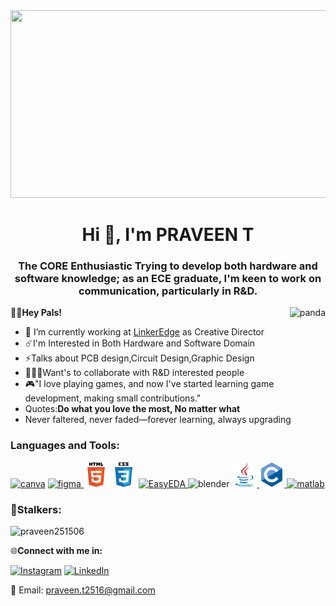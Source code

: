 <img src="https://media0.giphy.com/media/v1.Y2lkPTc5MGI3NjExOXJydXZtMW9mZ2FwMnd1bmkyNDRsN3FvaGU5NGx5aHNrdGN6YnB6YiZlcD12MV9pbnRlcm5hbF9naWZfYnlfaWQmY3Q9Zw/5zqezgDTZjHBRVAMHA/giphy.gif" width="1000" height="300" />



<h1 align="center">Hi 👋, I'm PRAVEEN T</h1>

<h3 align="center">The CORE Enthusiastic Trying to develop both hardware and software  knowledge; as an ECE graduate, I'm keen to work on communication, particularly in R&D.</h3>
<img align="right" alt="panda"src="https://media4.giphy.com/media/v1.Y2lkPTc5MGI3NjExY2owOXlvdGFsb3E3bm9jbmdlYTF1aTNseWh4ZjAwZGh2N2psMHo4NSZlcD12MV9pbnRlcm5hbF9naWZfYnlfaWQmY3Q9Zw/EatwJZRUIv41G/giphy.gif"></img>


🤜🤛**Hey Pals!**
- 🔭 I’m currently working at [LinkerEdge](www.linkeredge.in) as Creative Director
- ☄️I'm Interested in Both Hardware and Software Domain
- ⚡Talks about PCB design,Circuit Design,Graphic Design
- 🕵🏼‍♂️Want's to collaborate with R&D interested people
- 🎮"I love playing games, and now I've started learning game development, making small contributions."
- Quotes:**Do what you love the most, No matter what** 
- Never faltered, never faded—forever learning, always upgrading


<h3 align="left">Languages and Tools:</h3>
<p align="left"> <a href="https://www.canva.com/" target="_blank" rel="noreferrer"> <img src="https://logohistory.net/wp-content/uploads/2023/07/Canva-Emblem.png" alt="canva" width="60" height="40"/></a> <a href="https://www.figma.com/"><img src="https://www.vectorlogo.zone/logos/figma/figma-icon.svg" alt="figma" width="40" height="40"/>  </a><a href="https://www.w3.org/html/" target="_blank" rel="noreferrer">  <a href="https://www.w3schools.com/css/" target="_blank" rel="noreferrer"> </a><img src="https://raw.githubusercontent.com/devicons/devicon/master/icons/html5/html5-original-wordmark.svg" alt="html5" width="40" height="40"/> </a><img src="https://raw.githubusercontent.com/devicons/devicon/master/icons/css3/css3-original-wordmark.svg" alt="css3" width="40" height="40"/>  <a href="https://easyeda.com/" target="_blank" rel="noreferrer"> <img src="https://easyeda.com/images/easyeda-thumbnail.png?id=d5ed1fe5930602975df1" alt="EasyEDA" width="40" height="40"/> </a> <a href="https://www.blender.org/" target="_blank" rel="noreferrer"></a> <img src="https://download.blender.org/branding/community/blender_community_badge_white.svg" alt="blender" width="40" height="40"/> </a>  <a href="https://www.java.com" target="_blank" rel="noreferrer"> <img src="https://raw.githubusercontent.com/devicons/devicon/master/icons/java/java-original.svg" alt="java" width="40" height="40"/> </a><a href="https://www.cprogramming.com/" target="_blank" rel="noreferrer"> <img src="https://raw.githubusercontent.com/devicons/devicon/master/icons/c/c-original.svg" alt="c" width="40" height="40"/>  <a href="https://www.mathworks.com/" target="_blank" rel="noreferrer"> <img src="https://upload.wikimedia.org/wikipedia/commons/2/21/Matlab_Logo.png" alt="matlab" width="40" height="40"/> </a> </p>
<h3 align="left">🤨Stalkers:</h3> 
<p align="left">
</p>
<p align="left"> <img src="https://komarev.com/ghpvc/?username=praveen251506&label=Profile%20views&color=0e75b6&style=flat" alt="praveen251506" /> </p>
  
🌐**Connect with me in:**
  
 [![Instagram](https://img.shields.io/badge/Instagram-%23E4405F.svg?&style=for-the-badge&logo=instagram&logoColor=white)](https://www.instagram.com/dopamine_level_overloaded_?igsh=MWttMjZzb2wwMmdlMA== )
[![LinkedIn](https://img.shields.io/badge/LinkedIn-%230077B5.svg?&style=for-the-badge&logo=linkedin&logoColor=white)](https://www.linkedin.com/in/praveen-t-a72046265?utm_source=share&utm_campaign=share_via&utm_content=profile&utm_medium=android_app )

📧 Email: [praveen.t2516@gmail.com](mailto:praveen.t2516@gmail.com)

